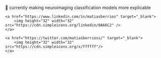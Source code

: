 🌱 currently making neuroimaging classification models more explicable 


<p align="center">
	
	<a href="https://www.linkedin.com/in/matiasberrios" target="_blank">
		<img height="32" width="32" src="https://cdn.simpleicons.org/linkedin/0A66C2" />
	</a>
	
	<a href="https://twitter.com/matiasberrioss/" target="_blank">
		<img height="32" width="32" src="https://cdn.simpleicons.org/x/ffffff"/>
	</a>
</p>
